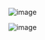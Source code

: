 
![image](https://github.com/user-attachments/assets/4fa46e67-7076-4c18-a8d2-6726852ab7c5)

![image](https://github.com/user-attachments/assets/cc95d248-83bc-4b7f-852b-ba42c42e8e79)
